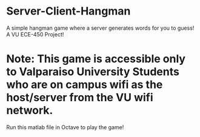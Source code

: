 # Server-Client-Hangman
A simple hangman game where a server generates words for you to guess! A VU ECE-450 Project!

# Note: This game is accessible only to Valparaiso University Students who are on campus wifi as the host/server from the VU wifi network.

Run this matlab file in Octave to play the game!
